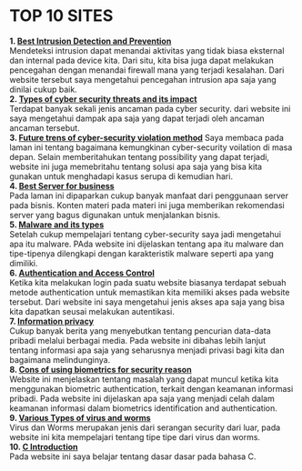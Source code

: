 # TOP 10 SITES

**1. [Best Intrusion Detection and Prevention](https://www.makeuseof.com/best-intrusion-detection-and-prevention-systems/)**<br />
Mendeteksi intrusion dapat menandai aktivitas yang tidak biasa eksternal dan internal pada device kita. Dari situ, kita bisa juga dapat melakukan pencegahan dengan menandai firewall mana yang terjadi kesalahan. Dari website tersebut saya mengetahui pencegahan intrusion apa saja yang dinilai cukup baik. <br />
**2. [Types of cyber security threats and its impact](https://mind-core.com/blogs/cybersecurity/types-of-cyber-security-threats-and-how-they-will-impact-your-business/)**<br />
Terdapat banyak sekali jenis ancaman pada cyber security. dari website ini saya mengetahui dampak apa saja yang dapat terjadi oleh ancaman ancaman tersebut.<br />
**3. [Future trens of cyber-security violation method](https://www.ncbi.nlm.nih.gov/pmc/articles/PMC7340599/)**
Saya membaca pada laman ini tentang bagaimana kemungkinan cyber-security voilation di masa depan. Selain memberitahukan tentang possibility yang dapat terjadi, website ini juga memebritahu tentang solusi apa saja yang bisa kita gunakan untuk menghadapi kasus serupa di kemudian hari.<br />
**4. [Best Server for business](https://securityboulevard.com/2021/03/choose-the-best-server-for-your-small-business-avast/)**<br />
Pada laman ini dipaparkan cukup banyak manfaat dari penggunaan server pada bisnis. Konten materi pada materi ini juga memberikan rekomendasi server yang bagus digunakan untuk menjalankan bisnis.<br />
**5. [Malware and its types](https://www.geeksforgeeks.org/malware-and-its-types/)**<br />
Setelah cukup mempelajari tentang cyber-security saya jadi mengetahui apa itu malware. PAda website ini dijelaskan tentang apa itu malware dan tipe-tipenya dilengkapi dengan karakteristik malware seperti apa yang dimiliki.<br />
**6. [Authentication and Access Control](https://www.ibm.com/support/knowledgecenter/SS5RWK_3.0.0/com.ibm.discovery.es.ad.doc/iiysasecauth.htm)**<br />
Ketika kita melakukan login pada suatu website biasanya terdapat sebuah metode authentication untuk memastikan kita memiliki akses pada website tersebut. Dari website ini saya mengetahui jenis akses apa saja yang bisa kita dapatkan seusai melakukan autentikasi.<br />
**7. [Information privacy](https://us.norton.com/internetsecurity-privacy-what-personal-information-should-you-safeguard.html)**<br />
Cukup banyak berita yang menyebutkan tentang pencurian data-data pribadi melalui berbagai media. Pada website ini dibahas lebih lanjut tentang informasi apa saja yang seharusnya menjadi privasi bagi kita dan bagaimana melindunginya.<br />
**8. [Cons of using biometrics for security reason](https://www.csoonline.com/article/3339565/what-is-biometrics-and-why-collecting-biometric-data-is-risky.html)**<br />
Website ini menjelaskan tentang masalah yang dapat muncul ketika kita menggunakan biometric authentication, terkait dengan keamanan informasi pribadi. Pada website ini dijelaskan apa saja yang menjadi celah dalam keamanan informasi dalam biometrics identification and authentication.<br />
**9. [Various Types of virus and worms](https://community.broadcom.com/groups/communities/community-home/librarydocuments/viewdocument?DocumentKey=57a0c07c-511c-41b3-8423-e916b93df0f3&CommunityKey=8184c912-1f32-47e1-8dac-0dc6dc34d045&tab=librarydocuments)**<br />
Virus dan Worms merupakan jenis dari serangan security dari luar, pada website ini kita mempelajari tentang tipe tipe dari virus dan worms.<br />
**10. [C Introduction](https://www.w3schools.in/c-tutorial/)**<br />
Pada website ini saya belajar tentang dasar dasar pada bahasa C.<br />
